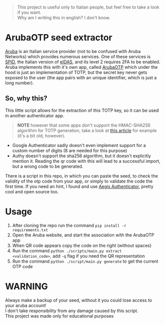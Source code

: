 >This project is useful only to Italian people, but feel free to take a look if you want.  
>Why am I writing this in english? I don't know.
# ArubaOTP seed extractor
[Aruba](https://aruba.it/) is an Italian service provider (not to be confused with Aruba Networks) which provides numerous services.
One of these services is [SPID](https://it.wikipedia.org/wiki/SPID), the Italian version of [eIDAS](https://en.wikipedia.org/wiki/EIDAS),
and its level 2 requires 2FA to be enabled.  
Aruba implements this with it's own app, called [ArubaOTP](https://play.google.com/store/apps/details?id=it.aruba.pec.mobile.otp) which under the hood is just
an implementation of TOTP, but the secret key never gets exposed to the user (the app pairs with an unique identifier, which is just a long number).

## So, why this?
This little script allows for the extraction of this TOTP key, so it can be used in another authenticator app.  
>**NOTE** however that some apps don't support the HMAC-SHA256 algorithm for TOTP generation, take a look at [this article](https://labanskoller.se/blog/2019/07/11/many-common-mobile-authenticator-apps-accept-qr-codes-for-modes-they-dont-support/) for example (it's a bit old, however).

- Google Authenticator sadly doesn't even implement support for a custom number of digits (8 are needed for this purpose)
- Authy doesn't support the sha256 algorithm, but it doesn't explicitly mention it. Reading the qr code with this will lead to a successful import, but a wrong code to be generated.

There is a script in this repo, in which you can paste the seed, to check the validity of the otp code from your app, or simply to validate the code the first time.
If you need an hint, I found and use [Aegis Authenticator](https://play.google.com/store/apps/details?id=com.beemdevelopment.aegis), pretty cool and open source too.

# Usage
1. After cloning the repo run the command `pip install -r requirements.txt`
2. Open the Aruba website, and start the association with the ArubaOTP app
3. When QR code appears copy the code on the right (without spaces)
4. Run the command `python ./scripts/main.py extract <validation_code>`, add `-q` flag if you need the QR representation
5. Run the command `python ./script/main.py generate` to get the current OTP code

# WARNING
Always make a backup of your seed, without it you could lose access to your aruba account!  
I don't take responsibility from any damage caused by this script.  
This project was made only for educational purposes